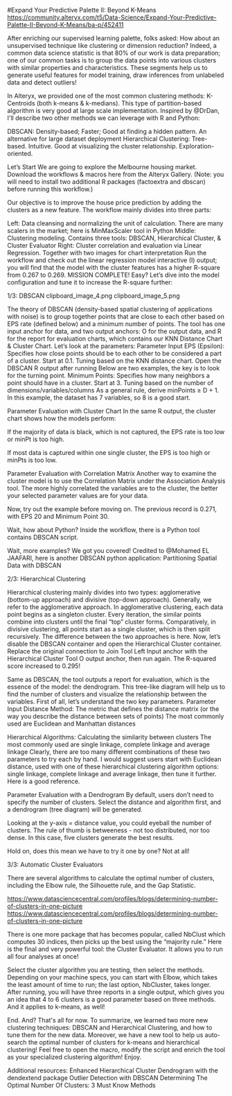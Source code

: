 #Expand Your Predictive Palette II: Beyond K-Means
https://community.alteryx.com/t5/Data-Science/Expand-Your-Predictive-Palette-II-Beyond-K-Means/ba-p/452411

After enriching our supervised learning palette, folks asked: How about an unsupervised technique like clustering or dimension reduction?
Indeed, a common data science statistic is that 80% of our work is data preparation; one of our common tasks is to group the data points into various clusters with similar properties and characteristics. These segments help us to generate useful features for model training, draw inferences from unlabeled data and detect outliers!

In Alteryx, we provided one of the most common clustering methods: K-Centroids (both k-means & k-medians). This type of partition-based algorithm is very good at large scale implementation. Inspired by @DrDan, I'll describe two other methods we can leverage with R and Python:

DBSCAN: Density-based; Faster; Good at finding a hidden pattern. An alternative for large dataset deployment
Hierarchical Clustering: Tree-based. Intuitive. Good at visualizing the cluster relationship. Exploration-oriented.
 
Let’s Start
We are going to explore the Melbourne housing market. Download the workflows & macros here from the Alteryx Gallery. (Note: you will need to install two additional R packages (factoextra and dbscan) before running this workflow.)


Our objective is to improve the house price prediction by adding the clusters as a new feature. The workflow mainly divides into three parts:

Left: Data cleansing and normalizing the unit of calculation. There are many scalers in the market; here is MinMaxScaler tool in Python
Middle: Clustering modeling. Contains three tools: DBSCAN, Hierarchical Cluster, & Cluster Evaluator
Right: Cluster correlation and evaluation via Linear Regression. Together with two images for chart interpretation
Run the workflow and check out the linear regression model interactive (I) output; you will find that the model with the cluster features has a higher R-square from 0.267 to 0.269. MISSION COMPLETE! Easy?
Let’s dive into the model configuration and tune it to increase the R-square further:


1/3: DBSCAN
clipboard_image_4.png             clipboard_image_5.png

The theory of DBSCAN (density-based spatial clustering of applications with noise) is to group together points that are close to each other based on EPS rate (defined below) and a minimum number of points. The tool has one input anchor for data, and two output anchors: O for the output data, and R for the report for evaluation charts, which contains our KNN Distance Chart & Cluster Chart. Let’s look at the parameters:
Parameter Input
EPS (Epsilon):
Specifies how close points should be to each other to be considered a part of a cluster.
Start at 0.1. Tuning based on the KNN distance chart. Open the DBSCAN R output after running
Below are two examples, the key is to look for the turning point.
Minimum Points:
Specifies how many neighbors a point should have in a cluster.
Start at 3. Tuning based on the number of dimensions/variables/columns
As a general rule, derive minPoints ≥ D + 1. In this example, the dataset has 7 variables, so 8 is a good start.
 
Parameter Evaluation with Cluster Chart
In the same R output, the cluster chart shows how the models perform:

If the majority of data is black, which is not captured, the EPS rate is too low or minPt is too high.   
 
If most data is captured within one single cluster, the EPS is too high or minPts is too low.

Parameter Evaluation with Correlation Matrix
Another way to examine the cluster model is to use the Correlation Matrix under the Association Analysis tool. The more highly correlated the variables are to the cluster, the better your selected parameter values are for your data.



Now, try out the example before moving on. The previous record is 0.271, with EPS 20 and Minimum Point 30.

Wait, how about Python?
Inside the workflow, there is a Python tool contains DBSCAN script.

Wait, more examples?
We got you covered! Credited to @Mohamed EL JAAFARI, here is another DBSCAN python application:
Partitioning Spatial Data with DBSCAN

 
2/3: Hierarchical Clustering
 
Hierarchical clustering mainly divides into two types: agglomerative (bottom-up approach) and divisive (top-down approach). Generally, we refer to the agglomerative approach.
In agglomerative clustering, each data point begins as a singleton cluster. Every iteration, the similar points combine into clusters until the final “top” cluster forms. Comparatively, in divisive clustering, all points start as a single cluster, which is then split recursively. The difference between the two approaches is here.
Now, let’s disable the DBSCAN container and open the Hierarchical Cluster container. Replace the original connection to Join Tool Left Input anchor with the Hierarchical Cluster Tool O output anchor, then run again.
The R-squared score increased to 0.295!

Same as DBSCAN, the tool outputs a report for evaluation, which is the essence of the model: the dendrogram. This tree-like diagram will help us to find the number of clusters and visualize the relationship between the variables. First of all, let’s understand the two key parameters.
Parameter Input
Distance Method:
The metric that defines the distance matrix (or the way you describe the distance between sets of points)
The most commonly used are Euclidean and Manhattan distances
 
Hierarchical Algorithms:
Calculating the similarity between clusters
The most commonly used are single linkage, complete linkage and average linkage
Clearly, there are too many different combinations of these two parameters to try each by hand. I would suggest users start with Euclidean distance, used with one of these hierarchical clustering algorithm options: single linkage, complete linkage and average linkage, then tune it further. Here is a good reference.

Parameter Evaluation with a Dendrogram
By default, users don’t need to specify the number of clusters. Select the distance and algorithm first, and a dendrogram (tree diagram) will be generated.


Looking at the y-axis = distance value, you could eyeball the number of clusters. The rule of thumb is betweeness - not too distributed, nor too dense. In this case, five clusters generate the best results.
 
 
Hold on, does this mean we have to try it one by one?
Not at all!
 
 
3/3: Automatic Cluster Evaluators
 
There are several algorithms to calculate the optimal number of clusters, including the Elbow rule, the Silhouette rule, and the Gap Statistic.

https://www.datasciencecentral.com/profiles/blogs/determining-number-of-clusters-in-one-picture
https://www.datasciencecentral.com/profiles/blogs/determining-number-of-clusters-in-one-picture

There is one more package that has becomes popular, called NbClust which computes 30 indices, then picks up the best using the “majority rule.”
Here is the final and very powerful tool: the Cluster Evaluator. It allows you to run all four analyses at once!

Select the cluster algorithm you are testing, then select the methods. Depending on your machine specs, you can start with Elbow, which takes the least amount of time to run; the last option, NbCluster, takes longer.
After running, you will have three reports in a single output, which gives you an idea that 4 to 6 clusters is a good parameter based on three methods. And it applies to k-means, as well!


End. And?
That's all for now. To summarize, we learned two more new clustering techniques: DBSCAN and Hierarchical Clustering, and how to tune them for the new data. Moreover, we have a new tool to help us auto-search the optimal number of clusters for k-means and hierarchical clustering! Feel free to open the macro, modify the script and enrich the tool as your specialized clustering algorithm! Enjoy.
 

Additional resources:
Enhanced Hierarchical Cluster Dendrogram with the dendextend package
Outlier Detection with DBSCAN
Determining The Optimal Number Of Clusters: 3 Must Know Methods
